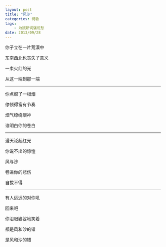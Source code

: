```yaml
---
layout: post
title: "风沙" 
categories: 诗歌
tags: 
	- 为赋新词强说愁
date: 2013/09/28
---
```



你孑立在一片荒漠中

东南西北也丧失了意义

一束火红的光

从这一端到那一端

<!--more-->

---

你点燃了一根烟

停顿得富有节奏

烟气缭绕眼神

谁明白你的苍白

---

漫天泛起红光

你说不出的惊惶

风与沙

卷进你的悲伤

自拔不得

---

有人远远的对你吼

回来吧

你泪眼婆娑地笑着

都是风和沙的错

是风和沙的错
